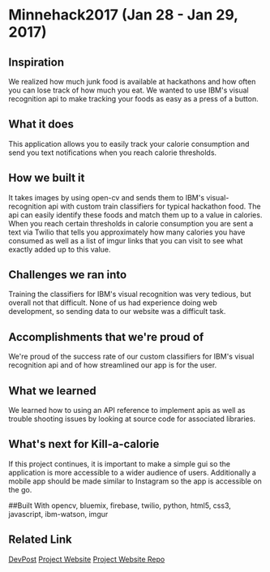# Minnehack2017 (Jan 28 - Jan 29, 2017)

## Inspiration
We realized how much junk food is available at hackathons and how often you can lose track of how much you eat. We wanted to use IBM's visual recognition api to make tracking your foods as easy as a press of a button.

## What it does
This application allows you to easily track your calorie consumption and send you text notifications when you reach calorie thresholds.

## How we built it
It takes images by using open-cv and sends them to IBM's visual-recognition api with custom train classifiers for typical hackathon food. The api can easily identify these foods and match them up to a value in calories. When you reach certain thresholds in calorie consumption you are sent a text via Twilio that tells you approximately how many calories you have consumed as well as a list of imgur links that you can visit to see what exactly added up to this value.

## Challenges we ran into
Training the classifiers for IBM's visual recognition was very tedious, but overall not that difficult. None of us had experience doing web development, so sending data to our website was a difficult task.

## Accomplishments that we're proud of
We're proud of the success rate of our custom classifiers for IBM's visual recognition api and of how streamlined our app is for the user.

## What we learned
We learned how to using an API reference to implement apis as well as trouble shooting issues by looking at source code for associated libraries.

## What's next for Kill-a-calorie
If this project continues, it is important to make a simple gui so the application is more accessible to a wider audience of users. Additionally a mobile app should be made similar to Instagram so the app is accessible on the go.

##Built With
opencv, bluemix, firebase, twilio, python, html5, css3, javascript, ibm-watson, imgur

## Related Link 
[DevPost](https://devpost.com/software/kill-a-calorie)
[Project Website](http://killacalorie.org/) [Project Website Repo](https://github.com/erickimme/minnehacktest)
